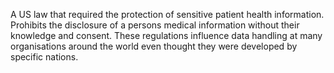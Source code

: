 A US law that required the protection of sensitive patient health information. Prohibits the disclosure of a persons medical information without their knowledge and consent.
These regulations influence data handling at many organisations around the world even thought they were developed by specific nations.